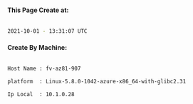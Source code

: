 
   
#### This Page Create at:

```bash

2021-10-01 - 13:31:07 UTC

```

#### Create By Machine:

```bash

Host Name : fv-az81-907

platform  : Linux-5.8.0-1042-azure-x86_64-with-glibc2.31

Ip Local  : 10.1.0.28

```

